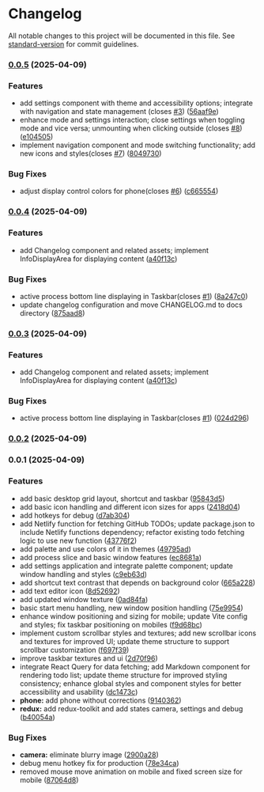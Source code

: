 # Changelog

All notable changes to this project will be documented in this file. See [standard-version](https://github.com/conventional-changelog/standard-version) for commit guidelines.

### [0.0.5](https://github.com/DreamsWave/waveOSPX/compare/v0.0.4...v0.0.5) (2025-04-09)


### Features

* add settings component with theme and accessibility options; integrate with navigation and state management (closes [#3](https://github.com/DreamsWave/waveOSPX/issues/3)) ([56aaf9e](https://github.com/DreamsWave/waveOSPX/commit/56aaf9ee54cd2cdabaaf3e8a7aba42d21863aed3))
* enhance mode and settings interaction; close settings when toggling mode and vice versa; unmounting when clicking outside (closes [#8](https://github.com/DreamsWave/waveOSPX/issues/8)) ([e104505](https://github.com/DreamsWave/waveOSPX/commit/e104505f9bac1ac7beb6af9b99331b9151d19566))
* implement navigation component and mode switching functionality; add new icons and styles(closes [#7](https://github.com/DreamsWave/waveOSPX/issues/7)) ([8049730](https://github.com/DreamsWave/waveOSPX/commit/8049730ef9c359a8902854fce1a3e4585b02372a))


### Bug Fixes

* adjust display control colors for phone(closes [#6](https://github.com/DreamsWave/waveOSPX/issues/6)) ([c665554](https://github.com/DreamsWave/waveOSPX/commit/c6655541e128e7ca9b0bc273f84efaf1abac6078))

### [0.0.4](https://github.com/DreamsWave/waveOSPX/compare/v0.0.2...v0.0.4) (2025-04-09)


### Features

* add Changelog component and related assets; implement InfoDisplayArea for displaying content ([a40f13c](https://github.com/DreamsWave/waveOSPX/commit/a40f13cb7de5670295b1331ef94b3f8a83697149))


### Bug Fixes

* active process bottom line displaying in Taskbar(closes [#1](https://github.com/DreamsWave/waveOSPX/issues/1)) ([8a247c0](https://github.com/DreamsWave/waveOSPX/commit/8a247c07c79e4b956361113cd42f9b4bcbdcb586))
* update changelog configuration and move CHANGELOG.md to docs directory ([875aad8](https://github.com/DreamsWave/waveOSPX/commit/875aad8a0347b53ff639e22d420426daa3e98f80))

### [0.0.3](https://github.com/DreamsWave/waveOSPX/compare/v0.0.2...v0.0.3) (2025-04-09)


### Features

* add Changelog component and related assets; implement InfoDisplayArea for displaying content ([a40f13c](https://github.com/DreamsWave/waveOSPX/commit/a40f13cb7de5670295b1331ef94b3f8a83697149))


### Bug Fixes

* active process bottom line displaying in Taskbar(closes [#1](https://github.com/DreamsWave/waveOSPX/issues/1)) ([024d296](https://github.com/DreamsWave/waveOSPX/commit/024d2967229719c3721a9546ae147bda8a57ac37))

### [0.0.2](https://github.com/DreamsWave/waveOSPX/compare/v0.0.1...v0.0.2) (2025-04-09)

### 0.0.1 (2025-04-09)


### Features

* add basic desktop grid layout, shortcut and taskbar ([95843d5](https://github.com/DreamsWave/waveOSPX/commit/95843d593ced775b38f8e406d2a8e7f23d2da057))
* add basic icon handling and different icon sizes for apps ([2418d04](https://github.com/DreamsWave/waveOSPX/commit/2418d04a35ce6bfe3800f08c45da9e4566c3bffc))
* add hotkeys for debug ([d7ab304](https://github.com/DreamsWave/waveOSPX/commit/d7ab304c1d148664a9223cf483ca7b50ee6e4d3c))
* add Netlify function for fetching GitHub TODOs; update package.json to include Netlify functions dependency; refactor existing todo fetching logic to use new function ([43776f2](https://github.com/DreamsWave/waveOSPX/commit/43776f2e934c6e4645e0536d2fffcb81064b0fc2))
* add palette and use colors of it in themes ([49795ad](https://github.com/DreamsWave/waveOSPX/commit/49795ada3de92c818d538ea038dba7d9e94c3703))
* add process slice and basic window features ([ec8681a](https://github.com/DreamsWave/waveOSPX/commit/ec8681a2be0868e1f69137daec85eea39b22d598))
* add settings application and integrate palette component; update window handling and styles ([c9eb63d](https://github.com/DreamsWave/waveOSPX/commit/c9eb63d744db6a4a8a17b1c7a93407b31970e33f))
* add shortcut text contrast that depends on background color ([665a228](https://github.com/DreamsWave/waveOSPX/commit/665a2280ab8e2a6a3f6c29cc8f7d475f6418e28b))
* add text editor icon ([8d52692](https://github.com/DreamsWave/waveOSPX/commit/8d52692d43750c4fb4a4f470309194eecd3668fd))
* add updated window texture ([0ad84fa](https://github.com/DreamsWave/waveOSPX/commit/0ad84fa30b0392cff20910582e80af534ebb38ec))
* basic start menu handling, new window position handling ([75e9954](https://github.com/DreamsWave/waveOSPX/commit/75e9954a306fea49342f6ae70dc8f4b8ec10d957))
* enhance window positioning and sizing for mobile; update Vite config and styles; fix taskbar positioning on mobiles ([f9d68bc](https://github.com/DreamsWave/waveOSPX/commit/f9d68bca89295cf98b096c32ecc32757a2a89c1e))
* implement custom scrollbar styles and textures; add new scrollbar icons and textures for improved UI; update theme structure to support scrollbar customization ([f697f39](https://github.com/DreamsWave/waveOSPX/commit/f697f390cf7a8bde5d646d5877986faf32eed2c8))
* improve taskbar textures and ui ([2d70f96](https://github.com/DreamsWave/waveOSPX/commit/2d70f967f2b4dd13a948f841bcb83bcf15829d01))
* integrate React Query for data fetching; add Markdown component for rendering todo list; update theme structure for improved styling consistency; enhance global styles and component styles for better accessibility and usability ([dc1473c](https://github.com/DreamsWave/waveOSPX/commit/dc1473cf135e70aea164a652a2932bb7688f5768))
* **phone:** add phone without corrections ([9140362](https://github.com/DreamsWave/waveOSPX/commit/914036228aa7fb41ae6d83b7dd4ba0028ba655df))
* **redux:** add redux-toolkit and add states camera, settings and debug ([b40054a](https://github.com/DreamsWave/waveOSPX/commit/b40054abfeba4c5ac7c6e08b75bb7a6987f75610))


### Bug Fixes

* **camera:** eliminate blurry image ([2900a28](https://github.com/DreamsWave/waveOSPX/commit/2900a28b7e38ec8c91ade0fc87b47f9a39baa2c1))
* debug menu hotkey fix for production ([78e34ca](https://github.com/DreamsWave/waveOSPX/commit/78e34ca842d20d332c56e4c2267232f2a10d263d))
* removed mouse move animation on mobile and fixed screen size for mobile ([87064d8](https://github.com/DreamsWave/waveOSPX/commit/87064d855248ede13a19b6fe6a1f5af475c951e4))
